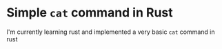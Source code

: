 # Simple `cat` command in Rust
I'm currently learning rust and implemented a very basic `cat` command in rust
